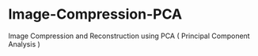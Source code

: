 # Image-Compression-PCA
Image Compression and Reconstruction using PCA ( Principal Component Analysis )
